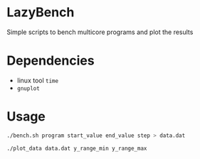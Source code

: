 # LazyBench
Simple scripts to bench multicore programs and plot the results

# Dependencies
* linux tool `time`
* `gnuplot`

# Usage

```bash
./bench.sh program start_value end_value step > data.dat
```

```bash
./plot_data data.dat y_range_min y_range_max
```

